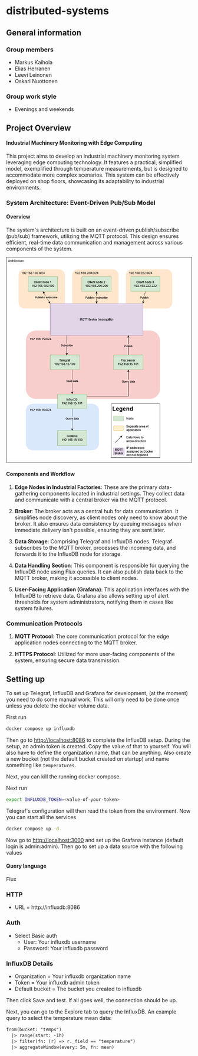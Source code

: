 # distributed-systems

## General information

### Group members

- Markus Kaihola
- Elias Herranen
- Leevi Leinonen
- Oskari Nuottonen

### Group work style

- Evenings and weekends

## Project Overview

#### Industrial Machinery Monitoring with Edge Computing

This project aims to develop an industrial machinery monitoring system leveraging edge computing technology.
It features a practical, simplified model, exemplified through temperature measurements,
but is designed to accommodate more complex scenarios.
This system can be effectively deployed on shop floors, showcasing its adaptability to industrial environments.

### System Architecture: Event-Driven Pub/Sub Model

#### Overview

The system's architecture is built on an event-driven publish/subscribe (pub/sub) framework, utilizing the MQTT
protocol.
This design ensures efficient, real-time data communication and management across various components of the
system.

![distributed drawio](./distributed-systems.png)

#### Components and Workflow

1. **Edge Nodes in Industrial Factories**: These are the primary data-gathering components located in industrial
   settings.
   They collect data and communicate with a central broker via the MQTT protocol.

2. **Broker**: The broker acts as a central hub for data communication.
   It simplifies node discovery, as client nodes only need to know about the broker.
   It also ensures data consistency by queuing messages when immediate delivery isn't
   possible, ensuring they are sent later.

3. **Data Storage**: Comprising Telegraf and InfluxDB nodes.
   Telegraf subscribes to the MQTT broker, processes the incoming
   data, and forwards it to the InfluxDB node for storage.

4. **Data Handling Section**: This component is responsible for querying the InfluxDB node using Flux queries.
   It can also publish data back to the MQTT broker, making it accessible to client nodes.

5. **User-Facing Application (Grafana)**: This application interfaces with the InfluxDB to retrieve data.
   Grafana also allows setting up of alert thresholds for system administrators,
   notifying them in cases like system failures.

### Communication Protocols

1. **MQTT Protocol**: The core communication protocol for the edge application nodes connecting to the MQTT broker.

2. **HTTPS Protocol**: Utilized for more user-facing components of the system, ensuring secure data transmission.

## Setting up

To set up Telegraf, InfluxDB and Grafana for development, (at the moment) you need to do some manual work.
This will only need to be done once unless you delete the docker volume data.

First run

```bash
docker compose up influxdb
```

Then go to [http://localhost:8086](http://localhost:8086) to complete the InfluxDB setup.
During the setup, an admin token is created.
Copy the value of that to yourself.
You will also have to define the organization name, that can be anything.
Also create a new bucket (not the default bucket created on startup) and name something like `temperatures`.

Next, you can kill the running docker compose.

Next run

```bash
export INFLUXDB_TOKEN=<value-of-your-token>
```

Telegraf's configuration will then read the token from the environment. Now you can start all the services

```bash
docker compose up -d
```

Now go to [http://localhost:3000](http://localhost:3000) and set up the Grafana instance (default login is admin:admin).
Then go to set up a data source with the following values

#### Query language

Flux

### HTTP

- URL = http://influxdb:8086

### Auth

- Select Basic auth
    - User: Your influxdb username
    - Password: Your influxdb password

### InfluxDB Details

- Organization = Your influxdb organization name
- Token = Your influxdb admin token
- Default bucket = The bucket you created to influxdb

Then click Save and test. If all goes well, the connection should be up.

Next, you can go to the Explore tab to query the InfluxDB. An example query to select the temperature mean data:

```flux
from(bucket: "temps")
  |> range(start: -1h)
  |> filter(fn: (r) => r._field == "temperature")
  |> aggregateWindow(every: 5m, fn: mean)
```